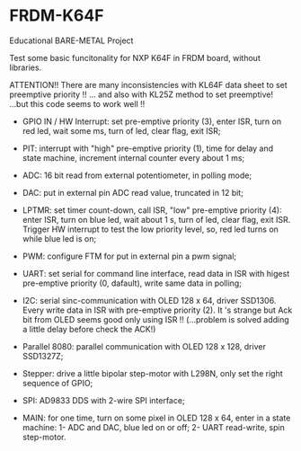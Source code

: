 # FRDM-K64F
Educational BARE-METAL Project 

Test some basic funcitonality for NXP K64F in FRDM board, without libraries.


ATTENTION!! There are many inconsistencies with KL64F data sheet to set preemptive priority !! ... and also with 
KL25Z method to set preemptive! ...but this code seems to work well !!

- GPIO IN / HW Interrupt: set pre-emptive priority (3), enter ISR, turn on red led, wait some ms, turn of led, clear flag,  exit ISR;

- PIT: interrupt with "high" pre-emptive priority (1), time for delay and state machine, increment internal counter every about 1 ms; 

- ADC: 16 bit read from external potentiometer, in polling mode;

- DAC: put in external pin ADC read value, truncated in 12 bit;

- LPTMR: set timer count-down, call ISR, "low" pre-emptive priority (4): enter ISR, turn on blue led, wait about 1 s, turn of led, clear                flag, exit ISR. Trigger HW interrupt to test the low priority level, so, red led turns on while blue led is on; 

- PWM: configure FTM for put in external pin a pwm signal;

- UART: set serial for command line interface, read data in ISR with higest pre-emptive priority (0, dafault), write same data in polling;

- I2C: serial sinc-communication with OLED 128 x 64, driver SSD1306. Every write data in ISR with pre-emptive priority (2). It 's strange      but Ack bit from OLED seems good only using ISR !! (...problem is solved adding a little delay before check the ACK!) 

- Parallel 8080: parallel communication with OLED 128 x 128, driver SSD1327Z;

- Stepper: drive a little bipolar step-motor with L298N, only set the right sequence of GPIO;

- SPI: AD9833 DDS with 2-wire SPI interface;

- MAIN: for one time, turn on some pixel in OLED 128 x 64, enter in a state machine: 
  1- ADC and DAC, blue led on or off;
  2- UART read-write, spin step-motor. 


